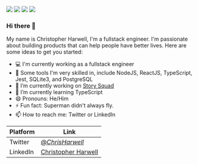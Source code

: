 
<a><img src="https://img.shields.io/badge/Backend-NodeJS-success"></a>
<a><img src="https://img.shields.io/badge/Database-PostgreSQL-9cf"></a>
<a><img src="https://img.shields.io/badge/Langauge-TypeScript-informational"></a>
<a><img src="https://img.shields.io/badge/Frontend-React-informational"></a>
### Hi there 👋
My name is Christopher Harwell, I'm a fullstack engineer. I'm passionate about building products that can help people have better lives.
Here are some ideas to get you started:

- 💻 I'm currently working as a fullstack engineer
- 🔨 Some tools I'm very skilled in, include NodeJS, ReactJS, TypeScript, Jest,  SQLite3, and PostgreSQL
- 🔭 I’m currently working on [Story Squad](https://github.com/ss-mvp/backend)
- 🌱 I’m currently learning TypeScript
- 😄 Pronouns: He/Him
- ⚡ Fun fact: Superman didn't always fly.
- 📫 How to reach me: Twitter or LinkedIn 


| Platform | Link |
| ----------- | ----------- |
| Twitter | [@_ChrisHarwell_](https://twitter.com/_ChrisHarwell_) |
| LinkedIn | [Christopher Harwell](https://www.linkedin.com/in/christopher-e-harwell/)  | 


 <!-- - 💬 Ask me about ... -->
<!-- - 🤔 I’m looking for help with [Minimalist Budget](https://github.com/ChristopherHarwell/minimalist_budget_frontend/) -->
<!-- - 👯 I’m looking to collaborate on ... -->

